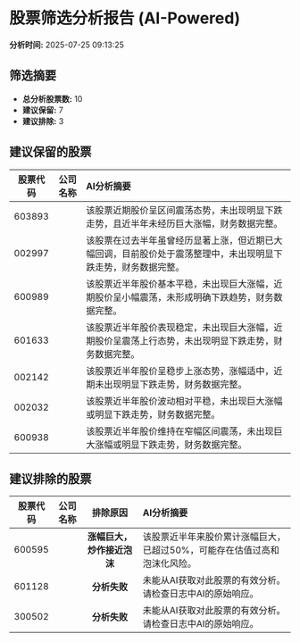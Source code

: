 # 股票筛选分析报告 (AI-Powered)

**分析时间:** 2025-07-25 09:13:25

## 筛选摘要

- **总分析股票数:** 10
- **建议保留:** 7
- **建议排除:** 3

## 建议保留的股票

| 股票代码 | 公司名称 | AI分析摘要 |
|:---:|:---:|:---|
| 603893 |  | 该股票近期股价呈区间震荡态势，未出现明显下跌走势，且近半年未经历巨大涨幅，财务数据完整。 |
| 002997 |  | 该股票在过去半年虽曾经历显著上涨，但近期已大幅回调，目前股价处于震荡整理中，未出现明显下跌走势，财务数据完整。 |
| 600989 |  | 该股票近半年股价基本平稳，未出现巨大涨幅，近期股价呈小幅震荡，未形成明确下跌趋势，财务数据完整。 |
| 601633 |  | 该股票近半年股价表现稳定，未出现巨大涨幅，近期股价呈震荡上行态势，未出现明显下跌走势，财务数据完整。 |
| 002142 |  | 该股票近半年股价呈稳步上涨态势，涨幅适中，近期未出现明显下跌走势，财务数据完整。 |
| 002032 |  | 该股票近半年股价波动相对平稳，未出现巨大涨幅或明显下跌走势，财务数据完整。 |
| 600938 |  | 该股票近半年股价维持在窄幅区间震荡，未出现巨大涨幅或明显下跌走势，财务数据完整。 |

## 建议排除的股票

| 股票代码 | 公司名称 | 排除原因 | AI分析摘要 |
|:---:|:---:|:---:|:---|
| 600595 |  | **涨幅巨大，炒作接近泡沫** | 该股票近半年来股价累计涨幅巨大，已超过50%，可能存在估值过高和泡沫化风险。 |
| 601128 |  | **分析失败** | 未能从AI获取对此股票的有效分析。请检查日志中AI的原始响应。 |
| 300502 |  | **分析失败** | 未能从AI获取对此股票的有效分析。请检查日志中AI的原始响应。 |
